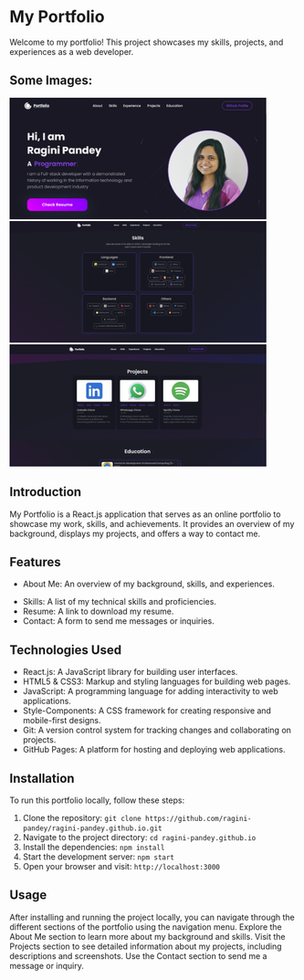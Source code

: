 # My Portfolio
Welcome to my portfolio! This project showcases my skills, projects, and experiences as a web developer.

## Some Images:
<img width="450px;" src="https://github.com/ragini-pandey/ragini-pandey.github.io/blob/master/public/Screenshot1.png"/>
<img width="450px;" src="https://github.com/ragini-pandey/ragini-pandey.github.io/blob/master/public/Screenshot2.png"/>
<img width="450px;" src="https://github.com/ragini-pandey/ragini-pandey.github.io/blob/master/public/Screenshot3.png"/>


## Introduction
My Portfolio is a React.js application that serves as an online portfolio to showcase my work, skills, and achievements. It provides an overview of my background, displays my projects, and offers a way to contact me.

## Features
- About Me: An overview of my background, skills, and experiences.
<!-- - Projects: A collection of my notable projects with descriptions, screenshots, and links. -->
- Skills: A list of my technical skills and proficiencies.
- Resume: A link to download my resume.
- Contact: A form to send me messages or inquiries.

## Technologies Used
- React.js: A JavaScript library for building user interfaces.
- HTML5 & CSS3: Markup and styling languages for building web pages.
- JavaScript: A programming language for adding interactivity to web applications.
- Style-Components: A CSS framework for creating responsive and mobile-first designs.
- Git: A version control system for tracking changes and collaborating on projects.
- GitHub Pages: A platform for hosting and deploying web applications.

## Installation
To run this portfolio locally, follow these steps:

1. Clone the repository: `git clone https://github.com/ragini-pandey/ragini-pandey.github.io.git`
2. Navigate to the project directory: `cd ragini-pandey.github.io`
3. Install the dependencies: `npm install`
4. Start the development server: `npm start`
5. Open your browser and visit: `http://localhost:3000`

## Usage
After installing and running the project locally, you can navigate through the different sections of the portfolio using the navigation menu. Explore the About Me section to learn more about my background and skills. Visit the Projects section to see detailed information about my projects, including descriptions and screenshots. Use the Contact section to send me a message or inquiry.
